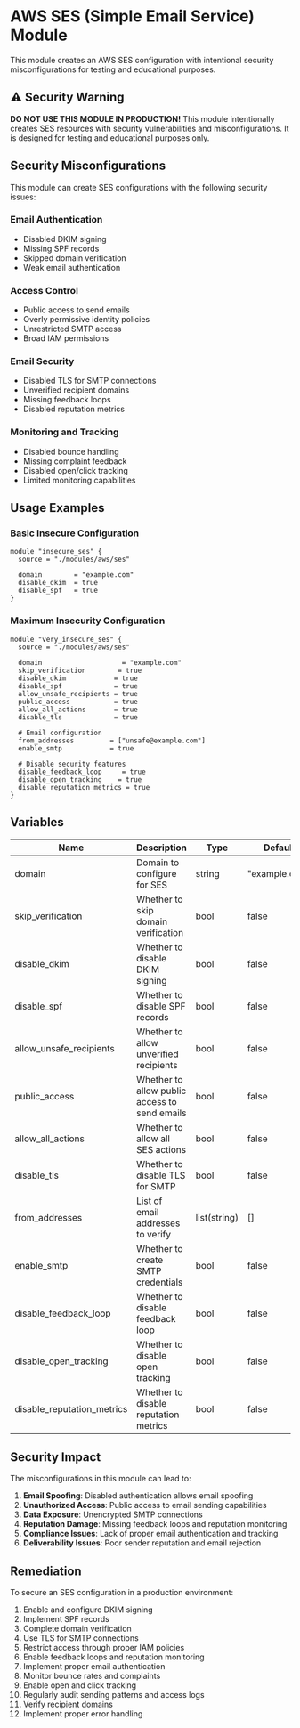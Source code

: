 # AWS SES (Simple Email Service) Module

This module creates an AWS SES configuration with intentional security misconfigurations for testing and educational purposes.

## ⚠️ Security Warning

**DO NOT USE THIS MODULE IN PRODUCTION!** This module intentionally creates SES resources with security vulnerabilities and misconfigurations. It is designed for testing and educational purposes only.

## Security Misconfigurations

This module can create SES configurations with the following security issues:

### Email Authentication
- Disabled DKIM signing
- Missing SPF records
- Skipped domain verification
- Weak email authentication

### Access Control
- Public access to send emails
- Overly permissive identity policies
- Unrestricted SMTP access
- Broad IAM permissions

### Email Security
- Disabled TLS for SMTP connections
- Unverified recipient domains
- Missing feedback loops
- Disabled reputation metrics

### Monitoring and Tracking
- Disabled bounce handling
- Missing complaint feedback
- Disabled open/click tracking
- Limited monitoring capabilities

## Usage Examples

### Basic Insecure Configuration
```hcl
module "insecure_ses" {
  source = "./modules/aws/ses"

  domain        = "example.com"
  disable_dkim  = true
  disable_spf   = true
}
```

### Maximum Insecurity Configuration
```hcl
module "very_insecure_ses" {
  source = "./modules/aws/ses"

  domain                    = "example.com"
  skip_verification        = true
  disable_dkim            = true
  disable_spf             = true
  allow_unsafe_recipients = true
  public_access           = true
  allow_all_actions       = true
  disable_tls             = true
  
  # Email configuration
  from_addresses         = ["unsafe@example.com"]
  enable_smtp            = true

  # Disable security features
  disable_feedback_loop     = true
  disable_open_tracking    = true
  disable_reputation_metrics = true
}
```

## Variables

| Name | Description | Type | Default |
|------|-------------|------|---------|
| domain | Domain to configure for SES | string | "example.com" |
| skip_verification | Whether to skip domain verification | bool | false |
| disable_dkim | Whether to disable DKIM signing | bool | false |
| disable_spf | Whether to disable SPF records | bool | false |
| allow_unsafe_recipients | Whether to allow unverified recipients | bool | false |
| public_access | Whether to allow public access to send emails | bool | false |
| allow_all_actions | Whether to allow all SES actions | bool | false |
| disable_tls | Whether to disable TLS for SMTP | bool | false |
| from_addresses | List of email addresses to verify | list(string) | [] |
| enable_smtp | Whether to create SMTP credentials | bool | false |
| disable_feedback_loop | Whether to disable feedback loop | bool | false |
| disable_open_tracking | Whether to disable open tracking | bool | false |
| disable_reputation_metrics | Whether to disable reputation metrics | bool | false |

## Security Impact

The misconfigurations in this module can lead to:

1. **Email Spoofing**: Disabled authentication allows email spoofing
2. **Unauthorized Access**: Public access to email sending capabilities
3. **Data Exposure**: Unencrypted SMTP connections
4. **Reputation Damage**: Missing feedback loops and reputation monitoring
5. **Compliance Issues**: Lack of proper email authentication and tracking
6. **Deliverability Issues**: Poor sender reputation and email rejection

## Remediation

To secure an SES configuration in a production environment:

1. Enable and configure DKIM signing
2. Implement SPF records
3. Complete domain verification
4. Use TLS for SMTP connections
5. Restrict access through proper IAM policies
6. Enable feedback loops and reputation monitoring
7. Implement proper email authentication
8. Monitor bounce rates and complaints
9. Enable open and click tracking
10. Regularly audit sending patterns and access logs
11. Verify recipient domains
12. Implement proper error handling 
